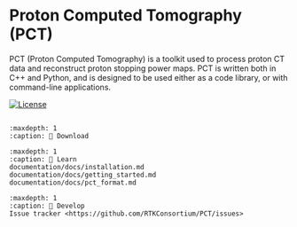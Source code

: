 ﻿Proton Computed Tomography (PCT)
================================

PCT (Proton Computed Tomography) is a toolkit used to process proton CT data and reconstruct proton stopping power maps. PCT is written both in C++ and Python, and is designed to be used either as a code library, or with command-line applications.

<!-- [![GitHub release](https://img.shields.io/github/release/RTKConsortium/RTK.svg)](https://github.com/RTKConsortium/RTK/releases/latest)
[![PyPI](https://img.shields.io/pypi/v/itk-rtk.svg)](https://pypi.python.org/pypi/itk-rtk) -->
[![License](https://img.shields.io/badge/License-Apache%202.0-blue.svg)](https://github.com/RTKConsortium/PCT/blob/master/LICENSE)

```{toctree}
```

```{toctree}
:maxdepth: 1
:caption: 💾 Download
```

```{toctree}
:maxdepth: 1
:caption: 📖 Learn
documentation/docs/installation.md
documentation/docs/getting_started.md
documentation/docs/pct_format.md
```

```{toctree}
:maxdepth: 1
:caption: 🔨 Develop
Issue tracker <https://github.com/RTKConsortium/PCT/issues>

```
